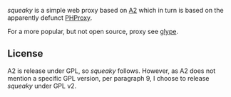 *squeaky* is a simple web proxy based on [A2](http://sourceforge.net/projects/a2freedom/) which in turn is 
based on the apparently defunct [PHProxy](http://sourceforge.net/projects/phproxy/).

For a more popular, but not open source, proxy see [glype](http://www.glype.com).



## License
A2 is release under GPL, so *squeaky* follows. However, as A2 does not mention a specific GPL version, 
per paragraph 9, I choose to release *squeaky* under GPL v2.
